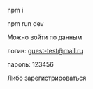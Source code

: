 npm i 

npm run dev

Можно войти по данным

логин: guest-test@mail.ru

пароль: 123456

Либо зарегистрироваться
